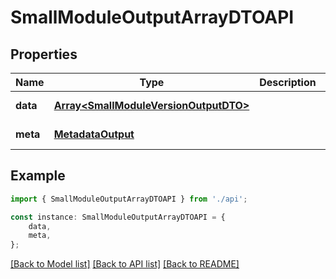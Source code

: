 # SmallModuleOutputArrayDTOAPI


## Properties

Name | Type | Description | Notes
------------ | ------------- | ------------- | -------------
**data** | [**Array&lt;SmallModuleVersionOutputDTO&gt;**](SmallModuleVersionOutputDTO.md) |  | [default to undefined]
**meta** | [**MetadataOutput**](MetadataOutput.md) |  | [default to undefined]

## Example

```typescript
import { SmallModuleOutputArrayDTOAPI } from './api';

const instance: SmallModuleOutputArrayDTOAPI = {
    data,
    meta,
};
```

[[Back to Model list]](../README.md#documentation-for-models) [[Back to API list]](../README.md#documentation-for-api-endpoints) [[Back to README]](../README.md)
